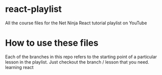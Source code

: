 # react-playlist
All the course files for the Net Ninja React tutorial playlist on YouTube

# How to use these files
Each of the branches in this repo refers to the starting point of a particular lesson in the playlist. Just checkout the branch / lesson that you need.
l e a r n i n g   r e a c t  
 